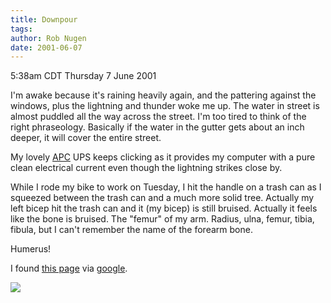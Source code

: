 ```yaml
---
title: Downpour
tags: 
author: Rob Nugen
date: 2001-06-07
---
```


<title>Rain and bones</title> <p class=date>5:38am CDT Thursday 7 June
2001</p>

<p>I'm awake because it's raining heavily again, and the pattering
against the windows, plus the lightning and thunder woke me up.  The
water in street is almost puddled all the way across the street.  I'm
too tired to think of the right phraseology.  Basically if the water
in the gutter gets about an inch deeper, it will cover the entire
street.</p>

<p>My lovely <a href="http://www.apcc.com">APC</a> UPS keeps clicking
as it provides my computer with a pure clean electrical current even
though the lightning strikes close by.</p>

<p>While I rode my bike to work on Tuesday, I hit the handle on a
trash can as I squeezed between the trash can and a much more solid
tree.  Actually my left bicep hit the trash can and it (my bicep) is
still bruised.  Actually it feels like the bone is bruised.  The
"femur" of my arm.  Radius, ulna, femur, tibia, fibula, but I can't
remember the name of the forearm bone.</p>

<p>Humerus!</p>

<p>I found <a href="http://bio.winona.msus.edu/dapkus/211/Skeletal/Bonenames.htm">this page</a> via <a href="http://www.google.com">google</a>.</p>

<p><img src='/images/rob/wL-ROB.gif'/></p>

